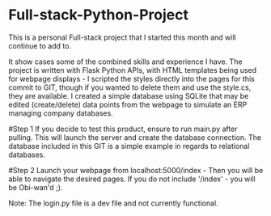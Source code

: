 # Full-stack-Python-Project
This is a personal Full-stack project that I started this month and will continue to add to.

 It show cases some of the combined skills and experience I have. The project is written with Flask Python APIs, with HTML templates being used for webpage displays - I scripted the styles directly into the pages for this commit to GIT, though if you wanted to delete them and use the style.cs, they are available. I created a simple database using SQLite that may be edited (create/delete) data points from the webpage to simulate an ERP managing company databases.

#Step 1
If you decide to test this product, ensure to run main.py after pulling. This will launch the server and create the database connection. The database included in this GIT is a simple example in regards to relational databases.

#Step 2
Launch your webpage from localhost:5000/index - Then you will be able to navigate the desired pages. If you do not include '/index' - you will be Obi-wan'd ;).

Note: The login.py file is a dev file and not currently functional.
